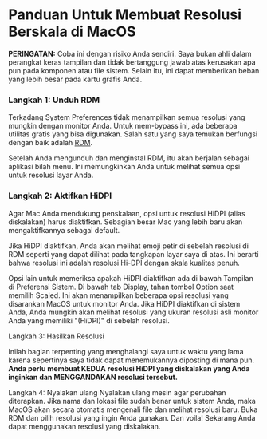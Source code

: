 # Panduan Untuk Membuat Resolusi Berskala di MacOS

**PERINGATAN:** Coba ini dengan risiko Anda sendiri. Saya bukan ahli dalam perangkat keras tampilan dan tidak bertanggung jawab atas kerusakan apa pun pada komponen atau file sistem. Selain itu, ini dapat memberikan beban yang lebih besar pada kartu grafis Anda.

### Langkah 1: Unduh RDM

Terkadang System Preferences tidak menampilkan semua resolusi yang mungkin dengan monitor Anda. Untuk mem-bypass ini, ada beberapa utilitas gratis yang bisa digunakan. Salah satu yang saya temukan berfungsi dengan baik adalah [RDM](https://github.com/avibrazil/RDM).

Setelah Anda mengunduh dan menginstal RDM, itu akan berjalan sebagai aplikasi bilah menu. Ini memungkinkan Anda untuk melihat semua opsi untuk resolusi layar Anda.

### Langkah 2: Aktifkan HiDPI

Agar Mac Anda mendukung penskalaan, opsi untuk resolusi HiDPI (alias diskalakan) harus diaktifkan. Sebagian besar Mac yang lebih baru akan mengaktifkannya sebagai default.

Jika HiDPI diaktifkan, Anda akan melihat emoji petir di sebelah resolusi di RDM seperti yang dapat dilihat pada tangkapan layar saya di atas. Ini berarti bahwa resolusi ini adalah resolusi Hi-DPI dengan skala kualitas penuh.

Opsi lain untuk memeriksa apakah HiDPI diaktifkan ada di bawah Tampilan di Preferensi Sistem. Di bawah tab Display, tahan tombol Option saat memilih Scaled. Ini akan menampilkan beberapa opsi resolusi yang disarankan MacOS untuk monitor Anda. Jika HiDPI diaktifkan di sistem Anda, Anda mungkin akan melihat resolusi yang ukuran resolusi asli monitor Anda yang memiliki "(HiDPI)" di sebelah resolusi.

Langkah 3: Hasilkan Resolusi

Inilah bagian terpenting yang menghalangi saya untuk waktu yang lama karena sepertinya saya tidak dapat menemukannya diposting di mana pun. **Anda perlu membuat KEDUA resolusi HiDPI yang diskalakan yang Anda inginkan dan MENGGANDAKAN resolusi tersebut.**

Langkah 4: Nyalakan ulang
Nyalakan ulang mesin agar perubahan diterapkan. Jika nama dan lokasi file sudah benar untuk sistem Anda, maka MacOS akan secara otomatis mengenali file dan melihat resolusi baru. Buka RDM dan pilih resolusi yang ingin Anda gunakan. Dan voila! Sekarang Anda dapat menggunakan resolusi yang diskalakan.
